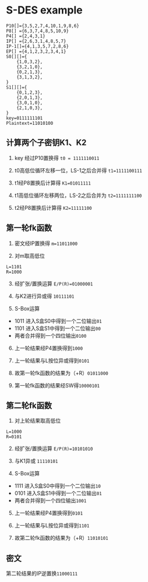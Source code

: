 # S-DES example
```
P10[]={3,5,2,7,4,10,1,9,8,6}
P8[] ={6,3,7,4,8,5,10,9}
P4[] ={2,4,3,1}
IP[] ={2,6,3,1,4,8,5,7}
IP-1[]={4,1,3,5,7,2,8,6}
EP[] ={4,1,2,3,2,3,4,1}
S0[][]={
	{1,0,3,2},
	{3,2,1,0},
	{0,2,1,3},
	{3,1,3,2},
}
S1[][]={
	{0,1,2,3},
	{2,0,1,3},
	{3,0,1,0},
	{2,1,0,3},
}
key=0111111101
Plaintext=11010100
```

## 计算两个子密钥K1、K2
1. key 经过P10置换得
```t0 = 1111110011```

2. t0高低位循环左移一位，LS-1之后合并得
```t1=1111100111```

3. t1经P8置换后计算得
```K1=01011111```

4. t1高低位循环左移两位，LS-2之后合并为
```t2=1111111100```

5. t2经P8置换后计算得
```K2=11111100```

## 第一轮fk函数
1. 密文经IP置换得
```m=11011000```

2. 对m取高低位
```
L=1101
R=1000
```

3. 经扩张/置换运算
```E/P(R)=01000001```

4. 与K2进行异或得
```10111101```

5. S-Box运算
 * 1011 进入S盒S0中得到一个二位输出```01```
 * 1101 进入S盒S1中得到一个二位输出```00```
 * 两者合并得到一个四位输出```0100```

6. 上一轮结果经P4置换得到```1000```

7. 上一轮结果与L按位异或得到```0101```

8. 故第一轮fk函数的结果为（+R）```01011000```

9. 第一轮fk函数的结果经SW得```10000101```

## 第二轮fk函数
1. 对上轮结果取高低位
```
L=1000
R=0101
```
2. 经扩张/置换运算
```E/P(R)=10101010```

3. 与K1异或
```11110101```

4. S-Box运算
 * 1111 进入S盒S0中得到一个二位输出```10```
 * 0101 进入S盒S1中得到一个二位输出```01```
 * 两者合并得到一个四位输出```1001```

5. 上一轮结果经P4置换得到```0101```

6. 上一轮结果与L按位异或得到```1101```

7. 故第二轮fk函数的结果为（+R）```11010101```

## 密文
第二轮结果的IP逆置换```11000111```
